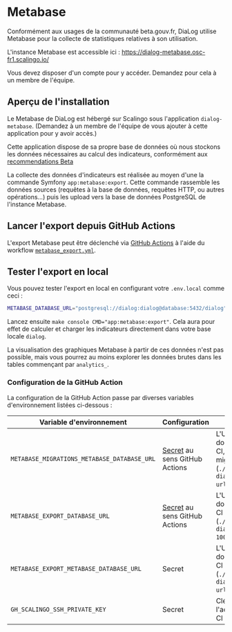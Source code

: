 # Metabase

Conformément aux usages de la communauté beta.gouv.fr, DiaLog utilise Metabase pour la collecte de statistiques relatives à son utilisation.

L'instance Metabase est accessible ici : https://dialog-metabase.osc-fr1.scalingo.io/

Vous devez disposer d'un compte pour y accéder. Demandez pour cela à un membre de l'équipe.

## Aperçu de l'installation

Le Metabase de DiaLog est hébergé sur Scalingo sous l'application `dialog-metabase`. (Demandez à un membre de l'équipe de vous ajouter à cette application pour y avoir accès.)

Cette application dispose de sa propre base de données où nous stockons les données nécessaires au calcul des indicateurs, conformément aux [recommendations Beta](https://doc.incubateur.net/communaute/les-outils-de-la-communaute/autres-services/metabase/metabase#connecter-metabase-a-une-base-de-donnees-anonymisee)

La collecte des données d'indicateurs est réalisée au moyen d'une la commande Symfony `app:metabase:export`. Cette commande rassemble les données sources (requêtes à la base de données, requêtes HTTP, ou autres opérations...) puis les upload vers la base de données PostgreSQL de l'instance Metabase. 

## Lancer l'export depuis GitHub Actions

L'export Metabase peut être déclenché via [GitHub Actions](./github_actions.md) à l'aide du workflow [`metabase_export.yml`](../../.github/workflows/metabase_export.yml).

## Tester l'export en local

Vous pouvez tester l'export en local en configurant votre `.env.local` comme ceci :

```bash
METABASE_DATABASE_URL="postgresql://dialog:dialog@database:5432/dialog"
```

Lancez ensuite `make console CMD="app:metabase:export"`. Cela aura pour effet de calculer et charger les indicateurs directement dans votre base locale `dialog`.

La visualisation des graphiques Metabase à partir de ces données n'est pas possible, mais vous pourrez au moins explorer les données brutes dans les tables commençant par `analytics_`.

### Configuration de la GitHub Action

La configuration de la GitHub Action passe par diverses variables d'environnement listées ci-dessous :

| Variable d'environnement | Configuration | Description |
|---|---|---|
| `METABASE_MIGRATIONS_METABASE_DATABASE_URL` | [Secret](https://docs.github.com/fr/actions/security-guides/using-secrets-in-github-actions) au sens GitHub Actions | L'URL d'accès à la base de données Metabase par la CI, afin d'exécuter les migrations (`./tools/scalingodbtunnel dialog-metabase --host-url --port 10001`) |
| `METABASE_EXPORT_DATABASE_URL` | [Secret](https://docs.github.com/fr/actions/security-guides/using-secrets-in-github-actions) au sens GitHub Actions | L'URL d'accès à la base de données applicative par la CI (`./tools/scalingodbtunnel dialog --host-url --port 10000`) |
| `METABASE_EXPORT_METABASE_DATABASE_URL` | Secret | L'URL d'accès à la base de données Metabase par la CI (`./tools/scalingodbtunnel dialog-metabase --host-url --port 10001`) |
| `GH_SCALINGO_SSH_PRIVATE_KEY` | Secret | Clé SSH privée permettant l'accès à Scalingo par la CI |
